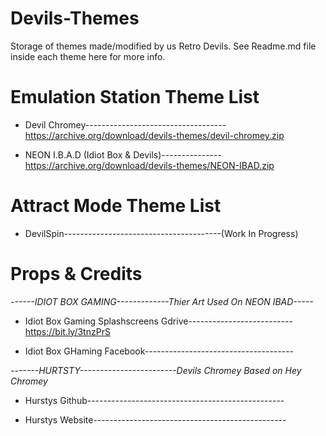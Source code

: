 # Devils-Themes

Storage of themes made/modified by us Retro Devils. See Readme.md file inside each theme here for more info. 

# Emulation Station Theme List 

- Devil Chromey-----------------------------------https://archive.org/download/devils-themes/devil-chromey.zip

- NEON I.B.A.D (Idiot Box & Devils)---------------https://archive.org/download/devils-themes/NEON-IBAD.zip

# Attract Mode Theme List 

- DevilSpin---------------------------------------(Work In Progress)
     
     
# Props & Credits #

*------IDIOT BOX GAMING-------------Thier Art Used On NEON IBAD-----*

- Idiot Box Gaming Splashscreens Gdrive-------------------------- https://bit.ly/3tnzPrS
 
- Idiot Box GHaming Facebook-------------------------------------
 
*-------HURTSTY------------------------Devils Chromey Based on Hey Chromey*

- Hurstys Github------------------------------------------------- 

- Hurstys Website------------------------------------------------

